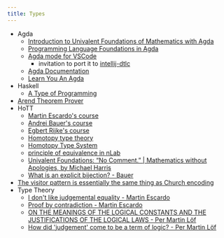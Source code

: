 ```yaml
---
title: Types
---
```

- Agda
  - [Introduction to Univalent Foundations of Mathematics with Agda](https://www.cs.bham.ac.uk/~mhe/HoTT-UF-in-Agda-Lecture-Notes/HoTT-UF-Agda.html#mlttinagda)
  - [Programming Language Foundations in Agda](https://plfa.github.io/)
  - [Agda mode for VSCode](https://github.com/banacorn/agda-mode-vscode)
    - invitation to port it to [intellij-dtlc](https://github.com/owo-lang/intellij-dtlc/pull/22)
  - [Agda Documentation](https://agda.readthedocs.io/en/stable/)
  - [Learn You An Agda](http://learnyouanagda.liamoc.net/pages/introduction.html)
- Haskell
  - [A Type of Programming](https://atypeofprogramming.com/auth?token=4c949432-09dc-4c9f-a9e0-9cf7eabb1d7d&email=dub@podval.org&next=%2Fread)
- [Arend Theorem Prover](https://arend-lang.github.io/documentation/tutorial.html)
- HoTT
  - [Martin Escardo's course](https://www.cs.bham.ac.uk/~mhe/HoTT-UF-in-Agda-Lecture-Notes/HoTT-UF-Agda.html#mlttinagda)
  - [Andrei Bauer's course](https://github.com/andrejbauer/homotopy-type-theory-course)
  - [Egbert Rijke's course](https://github.com/EgbertRijke/HoTT-Intro)
  - [Homotopy type theory](https://en.wikipedia.org/wiki/Homotopy_type_theory)
  - [Homotopy Type System](https://ncatlab.org/homotopytypetheory/show/Homotopy+Type+System)
  - [principle of equivalence in nLab](https://ncatlab.org/nlab/show/principle+of+equivalence)
  - [Univalent Foundations: “No Comment.” | Mathematics without Apologies, by Michael Harris](https://mathematicswithoutapologies.wordpress.com/2015/05/13/univalent-foundations-no-comment/)
  - [What is an explicit bijection? - Bauer](http://videolectures.net/FPSAC2019_bauer_explicit_bijection/)
- [The visitor pattern is essentially the same thing as Church encoding](https://www.haskellforall.com/2021/01/the-visitor-pattern-is-essentially-same.html)
- Type Theory
  - [I don't like judgemental equality - Martin Escardo](![](https://twitter.com/EscardoMartin/status/1608577126546157568))
  - [Proof by contradiction - Martin Escardo](![](https://twitter.com/EscardoMartin/status/1587183814085935106))
  - [ON THE MEANINGS OF THE LOGICAL CONSTANTS AND THE JUSTIFICATIONS OF THE LOGICAL LAWS - Per Martin Löf](https://ncatlab.org/nlab/files/MartinLofOnTheMeaning96.pdf)
  - [How did 'judgement' come to be a term of logic? - Per Martin Löf](https://www.youtube.com/watch?v=FGUzgcLXNuk)